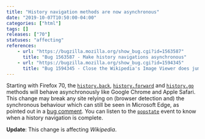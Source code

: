 ```yaml
---
title: "History navigation methods are now asynchronous"
date: "2019-10-07T10:50:00-04:00"
categories: ["html"]
tags: []
releases: ["70"]
statuses: "affecting"
references:
    - url: "https://bugzilla.mozilla.org/show_bug.cgi?id=1563587"
      title: "Bug 1563587 - Make history navigations asynchronous"
    - url: "https://bugzilla.mozilla.org/show_bug.cgi?id=1594345"
      title: "Bug 1594345 - Close the Wikipedia's Image Viewer does jump page to top"
---
```

Starting with Firefox 70, the [`history.back`](https://developer.mozilla.org/docs/Web/API/History/back), [`history.forward`](https://developer.mozilla.org/docs/Web/API/History/forward) and [`history.go`](https://developer.mozilla.org/docs/Web/API/History/go) methods will behave asynchronously like Google Chrome and Apple Safari. This change may break any site relying on (browser detection and) the synchronous behaviour which can still be seen in Microsoft Edge, as pointed out in a [bug comment](https://bugzilla.mozilla.org/show_bug.cgi?id=1563587#c26). You can listen to the [`popstate`](https://developer.mozilla.org/docs/Web/API/Window/popstate_event) event to know when a history navigation is complete.

**Update**: This change is affecting *Wikipedia*.
